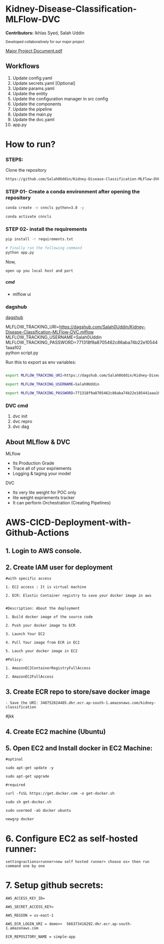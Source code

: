 # Kidney-Disease-Classification-MLFlow-DVC
**Contributors:** Ikhlas Syed, Salah Uddin

<small>Developed collaboratively for our major project</small>

[Major Project Document.pdf](https://github.com/syikhlas/Kidney-Disease-Classification-MLFlow-DVC/blob/main/Major%20Project%20Document.pdf)


## Workflows

1. Update config.yaml
2. Update secrets.yaml [Optional]
3. Update params.yaml
4. Update the entity
5. Update the configuration manager in src config
6. Update the components
7. Update the pipeline 
8. Update the main.py
9. Update the dvc.yaml
10. app.py

# How to run?
### STEPS:

Clone the repository

```bash
https://github.com/Salah0Uddin/Kidney-Disease-Classification-MLFlow-DVC
```
### STEP 01- Create a conda environment after opening the repository

```bash
conda create -n cnncls python=3.8 -y
```

```bash
conda activate cnncls
```


### STEP 02- install the requirements
```bash
pip install -r requirements.txt
```

```bash
# Finally run the following command
python app.py
```

Now,
```bash
open up you local host and port
```






##### cmd
- mlflow ui

### dagshub
[dagshub](https://dagshub.com/)

MLFLOW_TRACKING_URI=https://dagshub.com/Salah0Uddin/Kidney-Disease-Classification-MLFlow-DVC.mlflow \
MLFLOW_TRACKING_USERNAME=Salah0Uddin \
MLFLOW_TRACKING_PASSWORD=771318f9a8705462c86aba74b22e105441aaa102 \
python script.py

Run this to export as env variables:

```bash

export MLFLOW_TRACKING_URI=https://dagshub.com/Salah0Uddin/Kidney-Disease-Classification-MLFlow-DVC.mlflow

export MLFLOW_TRACKING_USERNAME=Salah0Uddin

export MLFLOW_TRACKING_PASSWORD=771318f9a8705462c86aba74b22e105441aaa102

```


### DVC cmd

1. dvc init
2. dvc repro
3. dvc dag


## About MLflow & DVC

MLflow

 - Its Production Grade
 - Trace all of your expriements
 - Logging & taging your model


DVC 

 - Its very lite weight for POC only
 - lite weight expriements tracker
 - It can perform Orchestration (Creating Pipelines)



# AWS-CICD-Deployment-with-Github-Actions

## 1. Login to AWS console.

## 2. Create IAM user for deployment

	#with specific access

	1. EC2 access : It is virtual machine

	2. ECR: Elastic Container registry to save your docker image in aws


	#Description: About the deployment

	1. Build docker image of the source code

	2. Push your docker image to ECR

	3. Launch Your EC2 

	4. Pull Your image from ECR in EC2

	5. Lauch your docker image in EC2

	#Policy:

	1. AmazonEC2ContainerRegistryFullAccess

	2. AmazonEC2FullAccess

	
## 3. Create ECR repo to store/save docker image
    - Save the URI: 340752824485.dkr.ecr.ap-south-1.amazonaws.com/kidney-classification
#jkk
	
## 4. Create EC2 machine (Ubuntu) 

## 5. Open EC2 and Install docker in EC2 Machine:
	
	
	#optinal

	sudo apt-get update -y

	sudo apt-get upgrade
	
	#required

	curl -fsSL https://get.docker.com -o get-docker.sh

	sudo sh get-docker.sh

	sudo usermod -aG docker ubuntu

	newgrp docker
	
# 6. Configure EC2 as self-hosted runner:
    setting>actions>runner>new self hosted runner> choose os> then run command one by one


# 7. Setup github secrets:

    AWS_ACCESS_KEY_ID=

    AWS_SECRET_ACCESS_KEY=

    AWS_REGION = us-east-1

    AWS_ECR_LOGIN_URI = demo>>  566373416292.dkr.ecr.ap-south-1.amazonaws.com

    ECR_REPOSITORY_NAME = simple-app
